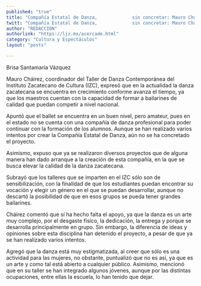 ```yaml
---
published: "true"
title: "Compañía Estatal de Danza,             sin concretar: Mauro Cháirez"
twitt: "Compañía Estatal de Danza,             sin concretar: Mauro Cháirez"
author: "REDACCION"
authorlink: "https://ljz.mx/acercade.html"
category: "Cultura y Espectáculos"
layout: "posts"

---
```



  Brisa Santamaría Vázquez



  Mauro Cháirez, coordinador del Taller de Danza Contemporánea del Instituto Zacatecano de Cultura (IZC), expresó que en la actualidad la danza zacatecana se encuentra en crecimiento conforme avanza el tiempo, ya que los maestros cuentan con la capacidad de formar a bailarines de calidad que puedan competir a nivel nacional.



  Apuntó que el ballet se encuentra en un buen nivel, pero amateur, pues en el estado no se cuenta con una compañía de danza profesional para poder continuar con la formación de los alumnos. Aunque se han realizado varios intentos por crear la Compañía Estatal de Danza, aún no se ha concretado el proyecto.



  Asimismo, expuso que ya se realizaron diversos proyectos que de alguna manera han dado arranque a la creación de esta compañía, en la que se busca elevar la calidad de la danza zacatecana.



  Subrayó que los talleres que se imparten en el IZC sólo son de sensibilización, con la finalidad de que los estudiantes puedan encontrar su vocación y elegir un género en el que se puedan desarrollar, aunque no descartó la posibilidad de que en esos grupos se pueda tener grandes bailarines.



  Cháirez comentó que sí ha hecho falta el apoyo, ya que la danza es un arte muy complejo, por el desgaste físico, la dedicación, la entrega y porque se desarrolla principalmente en grupo. Sin embargo, la diferencia de ideas y opiniones sobre esta disciplina han detenido el proyecto, a pesar de que ya se han realizado varios intentos.



  Agregó que la danza está muy estigmatizada, al creer que sólo es una actividad para las mujeres, no obstante, puntualizó que no es así, ya que es un arte y como tal está abierto a cualquier público. Asimismo, mencionó que en su taller se han integrado algunos jóvenes, aunque por las distintas ocupaciones, entre ellas la escuela, lo han tenido que dejar.



   

